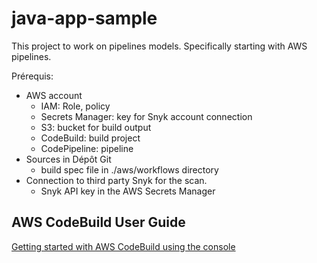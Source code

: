 # java-app-sample

This project to work on pipelines models. Specifically starting with AWS pipelines.

Prérequis:
- AWS account
  - IAM: Role, policy
  - Secrets Manager: key for Snyk account connection
  - S3: bucket for build output
  - CodeBuild: build project
  - CodePipeline: pipeline
- Sources in Dépôt Git
  - build spec file in ./aws/workflows directory
- Connection to third party Snyk for the scan.
  - Snyk API key in the AWS Secrets Manager

## AWS CodeBuild User Guide

[Getting started with AWS CodeBuild using the console](https://docs.aws.amazon.com/codebuild/latest/userguide/getting-started.html)